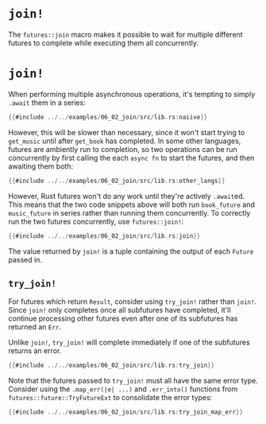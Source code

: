 # `join!`

The `futures::join` macro makes it possible to wait for multiple different
futures to complete while executing them all concurrently.

# `join!`

When performing multiple asynchronous operations, it's tempting to simply
`.await` them in a series:

```rust
{{#include ../../examples/06_02_join/src/lib.rs:naiive}}
```

However, this will be slower than necessary, since it won't start trying to
`get_music` until after `get_book` has completed. In some other languages,
futures are ambiently run to completion, so two operations can be
run concurrently by first calling the each `async fn` to start the futures,
and then awaiting them both:

```rust
{{#include ../../examples/06_02_join/src/lib.rs:other_langs}}
```

However, Rust futures won't do any work until they're actively `.await`ed.
This means that the two code snippets above will both run
`book_future` and `music_future` in series rather than running them
concurrently. To correctly run the two futures concurrently, use
`futures::join!`:

```rust
{{#include ../../examples/06_02_join/src/lib.rs:join}}
```

The value returned by `join!` is a tuple containing the output of each
`Future` passed in.

## `try_join!`

For futures which return `Result`, consider using `try_join!` rather than
`join!`. Since `join!` only completes once all subfutures have completed,
it'll continue processing other futures even after one of its subfutures
has returned an `Err`.

Unlike `join!`, `try_join!` will complete immediately if one of the subfutures
returns an error.

```rust
{{#include ../../examples/06_02_join/src/lib.rs:try_join}}
```

Note that the futures passed to `try_join!` must all have the same error type.
Consider using the `.map_err(|e| ...)` and `.err_into()` functions from
`futures::future::TryFutureExt` to consolidate the error types:

```rust
{{#include ../../examples/06_02_join/src/lib.rs:try_join_map_err}}
```
